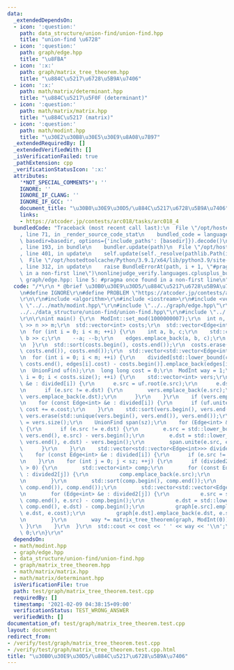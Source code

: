 ```yaml
---
data:
  _extendedDependsOn:
  - icon: ':question:'
    path: data_structure/union-find/union-find.hpp
    title: "union-find \u6728"
  - icon: ':question:'
    path: graph/edge.hpp
    title: "\u8FBA"
  - icon: ':x:'
    path: graph/matrix_tree_theorem.hpp
    title: "\u884C\u5217\u6728\u5B9A\u7406"
  - icon: ':x:'
    path: math/matrix/determinant.hpp
    title: "\u884C\u5217\u5F0F (determinant)"
  - icon: ':question:'
    path: math/matrix/matrix.hpp
    title: "\u884C\u5217 (matrix)"
  - icon: ':question:'
    path: math/modint.hpp
    title: "\u30E2\u30B8\u30E5\u30E9\u8A08\u7B97"
  _extendedRequiredBy: []
  _extendedVerifiedWith: []
  _isVerificationFailed: true
  _pathExtension: cpp
  _verificationStatusIcon: ':x:'
  attributes:
    '*NOT_SPECIAL_COMMENTS*': ''
    IGNORE: ''
    IGNORE_IF_CLANG: ''
    IGNORE_IF_GCC: ''
    document_title: "\u30B0\u30E9\u30D5/\u884C\u5217\u6728\u5B9A\u7406"
    links:
    - https://atcoder.jp/contests/arc018/tasks/arc018_4
  bundledCode: "Traceback (most recent call last):\n  File \"/opt/hostedtoolcache/Python/3.9.1/x64/lib/python3.9/site-packages/onlinejudge_verify/documentation/build.py\"\
    , line 71, in _render_source_code_stat\n    bundled_code = language.bundle(stat.path,\
    \ basedir=basedir, options={'include_paths': [basedir]}).decode()\n  File \"/opt/hostedtoolcache/Python/3.9.1/x64/lib/python3.9/site-packages/onlinejudge_verify/languages/cplusplus.py\"\
    , line 193, in bundle\n    bundler.update(path)\n  File \"/opt/hostedtoolcache/Python/3.9.1/x64/lib/python3.9/site-packages/onlinejudge_verify/languages/cplusplus_bundle.py\"\
    , line 401, in update\n    self.update(self._resolve(pathlib.Path(included), included_from=path))\n\
    \  File \"/opt/hostedtoolcache/Python/3.9.1/x64/lib/python3.9/site-packages/onlinejudge_verify/languages/cplusplus_bundle.py\"\
    , line 312, in update\n    raise BundleErrorAt(path, i + 1, \"#pragma once found\
    \ in a non-first line\")\nonlinejudge_verify.languages.cplusplus_bundle.BundleErrorAt:\
    \ graph/edge.hpp: line 5: #pragma once found in a non-first line\n"
  code: "/*\r\n * @brief \u30B0\u30E9\u30D5/\u884C\u5217\u6728\u5B9A\u7406\r\n */\r\
    \n#define IGNORE\r\n#define PROBLEM \"https://atcoder.jp/contests/arc018/tasks/arc018_4\"\
    \r\n\r\n#include <algorithm>\r\n#include <iostream>\r\n#include <vector>\r\n#include\
    \ \"../../math/modint.hpp\"\r\n#include \"../../graph/edge.hpp\"\r\n#include \"\
    ../../data_structure/union-find/union-find.hpp\"\r\n#include \"../../graph/matrix_tree_theorem.hpp\"\
    \r\n\r\nint main() {\r\n  ModInt::set_mod(1000000007);\r\n  int n, m;\r\n  std::cin\
    \ >> n >> m;\r\n  std::vector<int> costs;\r\n  std::vector<Edge<int>> edges;\r\
    \n  for (int i = 0; i < m; ++i) {\r\n    int a, b, c;\r\n    std::cin >> a >>\
    \ b >> c;\r\n    --a; --b;\r\n    edges.emplace_back(a, b, c);\r\n    costs.emplace_back(c);\r\
    \n  }\r\n  std::sort(costs.begin(), costs.end());\r\n  costs.erase(std::unique(costs.begin(),\
    \ costs.end()), costs.end());\r\n  std::vector<std::vector<Edge<int>>> divided(costs.size());\r\
    \n  for (int i = 0; i < m; ++i) {\r\n    divided[std::lower_bound(costs.begin(),\
    \ costs.end(), edges[i].cost) - costs.begin()].emplace_back(edges[i]);\r\n  }\r\
    \n  UnionFind uf(n);\r\n  long long cost = 0;\r\n  ModInt way = 1;\r\n  for (int\
    \ i = 0; i < costs.size(); ++i) {\r\n    std::vector<int> vers;\r\n    for (Edge<int>\
    \ &e : divided[i]) {\r\n      e.src = uf.root(e.src);\r\n      e.dst = uf.root(e.dst);\r\
    \n      if (e.src != e.dst) {\r\n        vers.emplace_back(e.src);\r\n       \
    \ vers.emplace_back(e.dst);\r\n      }\r\n    }\r\n    if (vers.empty()) continue;\r\
    \n    for (const Edge<int> &e : divided[i]) {\r\n      if (uf.unite(e.src, e.dst))\
    \ cost += e.cost;\r\n    }\r\n    std::sort(vers.begin(), vers.end());\r\n   \
    \ vers.erase(std::unique(vers.begin(), vers.end()), vers.end());\r\n    int sz\
    \ = vers.size();\r\n    UnionFind span(sz);\r\n    for (Edge<int> &e : divided[i])\
    \ {\r\n      if (e.src != e.dst) {\r\n        e.src = std::lower_bound(vers.begin(),\
    \ vers.end(), e.src) - vers.begin();\r\n        e.dst = std::lower_bound(vers.begin(),\
    \ vers.end(), e.dst) - vers.begin();\r\n        span.unite(e.src, e.dst);\r\n\
    \      }\r\n    }\r\n    std::vector<std::vector<Edge<int>>> divided2(sz);\r\n\
    \    for (const Edge<int> &e : divided[i]) {\r\n      if (e.src != e.dst) divided2[span.root(e.src)].emplace_back(e);\r\
    \n    }\r\n    for (int j = 0; j < sz; ++j) {\r\n      if (divided2[j].size()\
    \ > 0) {\r\n        std::vector<int> comp;\r\n        for (const Edge<int> &e\
    \ : divided2[j]) {\r\n          comp.emplace_back(e.src);\r\n          comp.emplace_back(e.dst);\r\
    \n        }\r\n        std::sort(comp.begin(), comp.end());\r\n        comp.erase(std::unique(comp.begin(),\
    \ comp.end()), comp.end());\r\n        std::vector<std::vector<Edge<int>>> graph(comp.size());\r\
    \n        for (Edge<int> &e : divided2[j]) {\r\n          e.src = std::lower_bound(comp.begin(),\
    \ comp.end(), e.src) - comp.begin();\r\n          e.dst = std::lower_bound(comp.begin(),\
    \ comp.end(), e.dst) - comp.begin();\r\n          graph[e.src].emplace_back(e.src,\
    \ e.dst, e.cost);\r\n          graph[e.dst].emplace_back(e.dst, e.src, e.cost);\r\
    \n        }\r\n        way *= matrix_tree_theorem(graph, ModInt(0));\r\n     \
    \ }\r\n    }\r\n  }\r\n  std::cout << cost << ' ' << way << '\\n';\r\n  return\
    \ 0;\r\n}\r\n"
  dependsOn:
  - math/modint.hpp
  - graph/edge.hpp
  - data_structure/union-find/union-find.hpp
  - graph/matrix_tree_theorem.hpp
  - math/matrix/matrix.hpp
  - math/matrix/determinant.hpp
  isVerificationFile: true
  path: test/graph/matrix_tree_theorem.test.cpp
  requiredBy: []
  timestamp: '2021-02-09 04:38:15+09:00'
  verificationStatus: TEST_WRONG_ANSWER
  verifiedWith: []
documentation_of: test/graph/matrix_tree_theorem.test.cpp
layout: document
redirect_from:
- /verify/test/graph/matrix_tree_theorem.test.cpp
- /verify/test/graph/matrix_tree_theorem.test.cpp.html
title: "\u30B0\u30E9\u30D5/\u884C\u5217\u6728\u5B9A\u7406"
---
```

